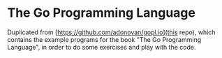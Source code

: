 # The Go Programming Language

Duplicated from [https://github.com/adonovan/gopl.io](this repo), which contains the example programs for the book "The Go Programming Language", in order to do some exercises and play with the code. 

